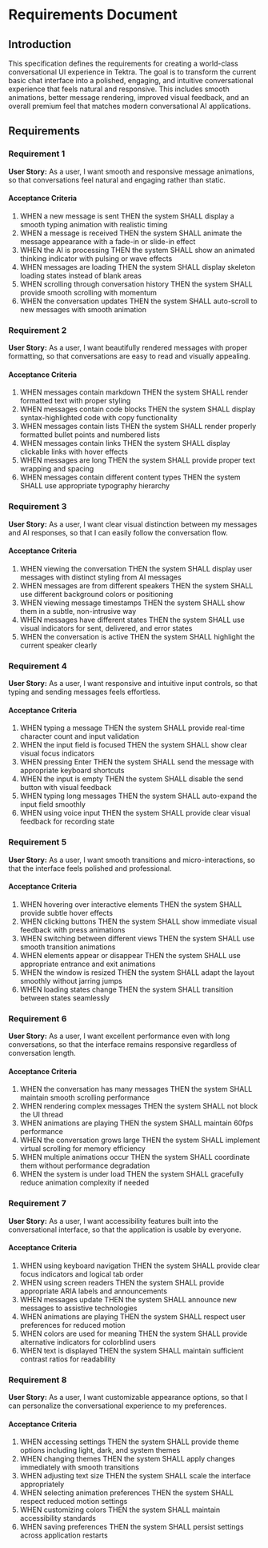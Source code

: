 # Requirements Document

## Introduction

This specification defines the requirements for creating a world-class conversational UI experience in Tektra. The goal is to transform the current basic chat interface into a polished, engaging, and intuitive conversational experience that feels natural and responsive. This includes smooth animations, better message rendering, improved visual feedback, and an overall premium feel that matches modern conversational AI applications.

## Requirements

### Requirement 1

**User Story:** As a user, I want smooth and responsive message animations, so that conversations feel natural and engaging rather than static.

#### Acceptance Criteria

1. WHEN a new message is sent THEN the system SHALL display a smooth typing animation with realistic timing
2. WHEN a message is received THEN the system SHALL animate the message appearance with a fade-in or slide-in effect
3. WHEN the AI is processing THEN the system SHALL show an animated thinking indicator with pulsing or wave effects
4. WHEN messages are loading THEN the system SHALL display skeleton loading states instead of blank areas
5. WHEN scrolling through conversation history THEN the system SHALL provide smooth scrolling with momentum
6. WHEN the conversation updates THEN the system SHALL auto-scroll to new messages with smooth animation

### Requirement 2

**User Story:** As a user, I want beautifully rendered messages with proper formatting, so that conversations are easy to read and visually appealing.

#### Acceptance Criteria

1. WHEN messages contain markdown THEN the system SHALL render formatted text with proper styling
2. WHEN messages contain code blocks THEN the system SHALL display syntax-highlighted code with copy functionality
3. WHEN messages contain lists THEN the system SHALL render properly formatted bullet points and numbered lists
4. WHEN messages contain links THEN the system SHALL display clickable links with hover effects
5. WHEN messages are long THEN the system SHALL provide proper text wrapping and spacing
6. WHEN messages contain different content types THEN the system SHALL use appropriate typography hierarchy

### Requirement 3

**User Story:** As a user, I want clear visual distinction between my messages and AI responses, so that I can easily follow the conversation flow.

#### Acceptance Criteria

1. WHEN viewing the conversation THEN the system SHALL display user messages with distinct styling from AI messages
2. WHEN messages are from different speakers THEN the system SHALL use different background colors or positioning
3. WHEN viewing message timestamps THEN the system SHALL show them in a subtle, non-intrusive way
4. WHEN messages have different states THEN the system SHALL use visual indicators for sent, delivered, and error states
5. WHEN the conversation is active THEN the system SHALL highlight the current speaker clearly

### Requirement 4

**User Story:** As a user, I want responsive and intuitive input controls, so that typing and sending messages feels effortless.

#### Acceptance Criteria

1. WHEN typing a message THEN the system SHALL provide real-time character count and input validation
2. WHEN the input field is focused THEN the system SHALL show clear visual focus indicators
3. WHEN pressing Enter THEN the system SHALL send the message with appropriate keyboard shortcuts
4. WHEN the input is empty THEN the system SHALL disable the send button with visual feedback
5. WHEN typing long messages THEN the system SHALL auto-expand the input field smoothly
6. WHEN using voice input THEN the system SHALL provide clear visual feedback for recording state

### Requirement 5

**User Story:** As a user, I want smooth transitions and micro-interactions, so that the interface feels polished and professional.

#### Acceptance Criteria

1. WHEN hovering over interactive elements THEN the system SHALL provide subtle hover effects
2. WHEN clicking buttons THEN the system SHALL show immediate visual feedback with press animations
3. WHEN switching between different views THEN the system SHALL use smooth transition animations
4. WHEN elements appear or disappear THEN the system SHALL use appropriate entrance and exit animations
5. WHEN the window is resized THEN the system SHALL adapt the layout smoothly without jarring jumps
6. WHEN loading states change THEN the system SHALL transition between states seamlessly

### Requirement 6

**User Story:** As a user, I want excellent performance even with long conversations, so that the interface remains responsive regardless of conversation length.

#### Acceptance Criteria

1. WHEN the conversation has many messages THEN the system SHALL maintain smooth scrolling performance
2. WHEN rendering complex messages THEN the system SHALL not block the UI thread
3. WHEN animations are playing THEN the system SHALL maintain 60fps performance
4. WHEN the conversation grows large THEN the system SHALL implement virtual scrolling for memory efficiency
5. WHEN multiple animations occur THEN the system SHALL coordinate them without performance degradation
6. WHEN the system is under load THEN the system SHALL gracefully reduce animation complexity if needed

### Requirement 7

**User Story:** As a user, I want accessibility features built into the conversational interface, so that the application is usable by everyone.

#### Acceptance Criteria

1. WHEN using keyboard navigation THEN the system SHALL provide clear focus indicators and logical tab order
2. WHEN using screen readers THEN the system SHALL provide appropriate ARIA labels and announcements
3. WHEN messages update THEN the system SHALL announce new messages to assistive technologies
4. WHEN animations are playing THEN the system SHALL respect user preferences for reduced motion
5. WHEN colors are used for meaning THEN the system SHALL provide alternative indicators for colorblind users
6. WHEN text is displayed THEN the system SHALL maintain sufficient contrast ratios for readability

### Requirement 8

**User Story:** As a user, I want customizable appearance options, so that I can personalize the conversational experience to my preferences.

#### Acceptance Criteria

1. WHEN accessing settings THEN the system SHALL provide theme options including light, dark, and system themes
2. WHEN changing themes THEN the system SHALL apply changes immediately with smooth transitions
3. WHEN adjusting text size THEN the system SHALL scale the interface appropriately
4. WHEN selecting animation preferences THEN the system SHALL respect reduced motion settings
5. WHEN customizing colors THEN the system SHALL maintain accessibility standards
6. WHEN saving preferences THEN the system SHALL persist settings across application restarts